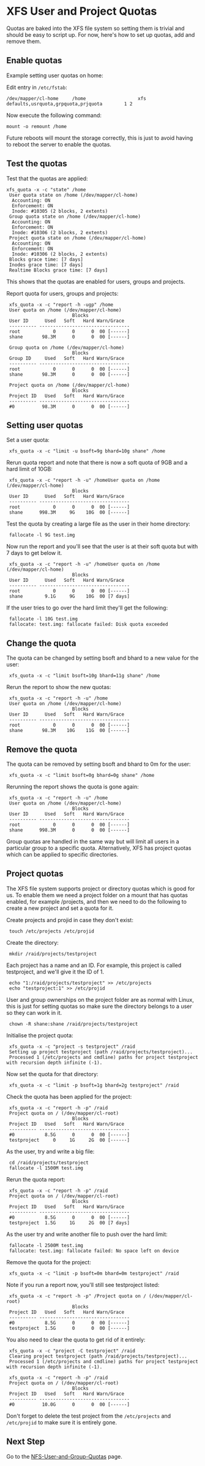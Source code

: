 # XFS User and Project Quotas

Quotas are baked into the XFS file system so setting them is trivial and should be easy to script up. For now, here's how to set up quotas, add and remove them.

## Enable quotas

Example setting user quotas on home:

Edit entry in `/etc/fstab`:

    /dev/mapper/cl-home     /home                   xfs     defaults,usrquota,grpquota,prjquota        1 2

Now execute the following command:

    mount -o remount /home

Future reboots will mount the storage correctly, this is just to avoid having to reboot the server to enable the quotas.

## Test the quotas

Test that the quotas are applied:

    xfs_quota -x -c "state" /home
     User quota state on /home (/dev/mapper/cl-home)
      Accounting: ON
      Enforcement: ON
      Inode: #10305 (2 blocks, 2 extents)
     Group quota state on /home (/dev/mapper/cl-home)
      Accounting: ON
      Enforcement: ON
      Inode: #10306 (2 blocks, 2 extents)
     Project quota state on /home (/dev/mapper/cl-home)
      Accounting: ON
      Enforcement: ON
      Inode: #10306 (2 blocks, 2 extents)
     Blocks grace time: [7 days]
     Inodes grace time: [7 days]
     Realtime Blocks grace time: [7 days]

This shows that the quotas are enabled for users, groups and projects.

Report quota for users, groups and projects:

     xfs_quota -x -c "report -h -ugp" /home
     User quota on /home (/dev/mapper/cl-home)
                            Blocks              
     User ID      Used   Soft   Hard Warn/Grace   
     ---------- --------------------------------- 
     root            0      0      0  00 [------]
     shane       98.3M      0      0  00 [------]

     Group quota on /home (/dev/mapper/cl-home)
                            Blocks              
     Group ID     Used   Soft   Hard Warn/Grace   
     ---------- --------------------------------- 
     root            0      0      0  00 [------]
     shane       98.3M      0      0  00 [------]

     Project quota on /home (/dev/mapper/cl-home)
                            Blocks              
     Project ID   Used   Soft   Hard Warn/Grace   
     ---------- --------------------------------- 
     #0          98.3M      0      0  00 [------]

## Setting user quotas

Set a user quota:

     xfs_quota -x -c "limit -u bsoft=9g bhard=10g shane" /home

Rerun quota report and note that there is now a soft quota of 9GB and a hard limit of 10GB:

     xfs_quota -x -c "report -h -u" /homeUser quota on /home (/dev/mapper/cl-home)
                            Blocks              
     User ID      Used   Soft   Hard Warn/Grace   
     ---------- --------------------------------- 
     root            0      0      0  00 [------]
     shane      998.3M     9G    10G  00 [------]

Test the quota by creating a large file as the user in their home directory:

     fallocate -l 9G test.img

Now run the report and you'll see that the user is at their soft quota but with 7 days to get below it.

     xfs_quota -x -c "report -h -u" /homeUser quota on /home (/dev/mapper/cl-home)
                            Blocks              
     User ID      Used   Soft   Hard Warn/Grace   
     ---------- --------------------------------- 
     root            0      0      0  00 [------]
     shane        9.1G     9G    10G  00 [7 days]

If the user tries to go over the hard limit they'll get the following:

     fallocate -l 10G test.img
     fallocate: test.img: fallocate failed: Disk quota exceeded

## Change the quota

The quota can be changed by setting bsoft and bhard to a new value for the user:

     xfs_quota -x -c "limit bsoft=10g bhard=11g shane" /home

Rerun the report to show the new quotas:

     xfs_quota -x -c "report -h -u" /home
     User quota on /home (/dev/mapper/cl-home)
                            Blocks              
     User ID      Used   Soft   Hard Warn/Grace   
     ---------- --------------------------------- 
     root            0      0      0  00 [------]
     shane       98.3M    10G    11G  00 [------]

## Remove the quota

The quota can be removed by setting bsoft and bhard to 0m for the user:

     xfs_quota -x -c "limit bsoft=0g bhard=0g shane" /home

Rerunning the report shows the quota is gone again:

     xfs_quota -x -c "report -h -u" /home
     User quota on /home (/dev/mapper/cl-home)
                            Blocks              
     User ID      Used   Soft   Hard Warn/Grace   
     ---------- --------------------------------- 
     root            0      0      0  00 [------]
     shane      998.3M      0      0  00 [------]

Group quotas are handled in the same way but will limit all users in a particular group to a specific quota. Alternatively, XFS has project quotas which can be applied to specific directories.

## Project quotas

The XFS file system supports project or directory quotas which is good for us. To enable them we need a project folder on a mount that has quotas enabled, for example /projects, and then we need to do the following to create a new project and set a quota for it.

Create projects and projid in case they don't exist:

     touch /etc/projects /etc/projid

Create the directory:

     mkdir /raid/projects/testproject

Each project has a name and an ID. For example, this project is called testproject, and we'll give it the ID of 1.

     echo "1:/raid/projects/testproject" >> /etc/projects
     echo "testproject:1" >> /etc/projid

User and group ownerships on the project folder are as normal with Linux, this is just for setting quotas so make sure the directory belongs to a user so they can work in it.

     chown -R shane:shane /raid/projects/testproject

Initialise the project quota:

     xfs_quota -x -c "project -s testproject" /raid
     Setting up project testproject (path /raid/projects/testproject)...
     Processed 1 (/etc/projects and cmdline) paths for project testproject with recursion depth infinite (-1).

Now set the quota for that directory:

     xfs_quota -x -c "limit -p bsoft=1g bhard=2g testproject" /raid

Check the quota has been applied for the project:

     xfs_quota -x -c "report -h -p" /raid
     Project quota on / (/dev/mapper/cl-root)
                            Blocks              
     Project ID   Used   Soft   Hard Warn/Grace   
     ---------- --------------------------------- 
     #0           8.5G      0      0  00 [------]
     testproject     0     1G     2G  00 [------]

As the user, try and write a big file:

     cd /raid/projects/testproject
     fallocate -l 1500M test.img

Rerun the quota report:

     xfs_quota -x -c "report -h -p" /raid
     Project quota on / (/dev/mapper/cl-root)
                            Blocks              
     Project ID   Used   Soft   Hard Warn/Grace   
     ---------- --------------------------------- 
     #0           8.5G      0      0  00 [------]
     testproject  1.5G     1G     2G  00 [7 days]

As the user try and write another file to push over the hard limit:

     fallocate -l 2500M test.img
     fallocate: test.img: fallocate failed: No space left on device

Remove the quota for the project:

     xfs_quota -x -c "limit -p bsoft=0m bhard=0m testproject" /raid

Note if you run a report now, you'll still see testproject listed:

     xfs_quota -x -c "report -h -p" /Project quota on / (/dev/mapper/cl-root)
                            Blocks              
     Project ID   Used   Soft   Hard Warn/Grace   
     ---------- --------------------------------- 
     #0           8.5G      0      0  00 [------]
     testproject  1.5G      0      0  00 [------]

You also need to clear the quota to get rid of it entirely:

     xfs_quota -x -c "project -C testproject" /raid
     Clearing project testproject (path /raid/projects/testproject)...
     Processed 1 (/etc/projects and cmdline) paths for project testproject with recursion depth infinite (-1).

     xfs_quota -x -c "report -h -p" /raid
     Project quota on / (/dev/mapper/cl-root)
                            Blocks              
     Project ID   Used   Soft   Hard Warn/Grace   
     ---------- --------------------------------- 
     #0          10.0G      0      0  00 [------]

Don't forget to delete the test project from the `/etc/projects` and `/etc/projid` to make sure it is entirely gone.

## Next Step

Go to the [NFS-User-and-Group-Quotas](NFS-User-and-Group-Quotas.md) page.
